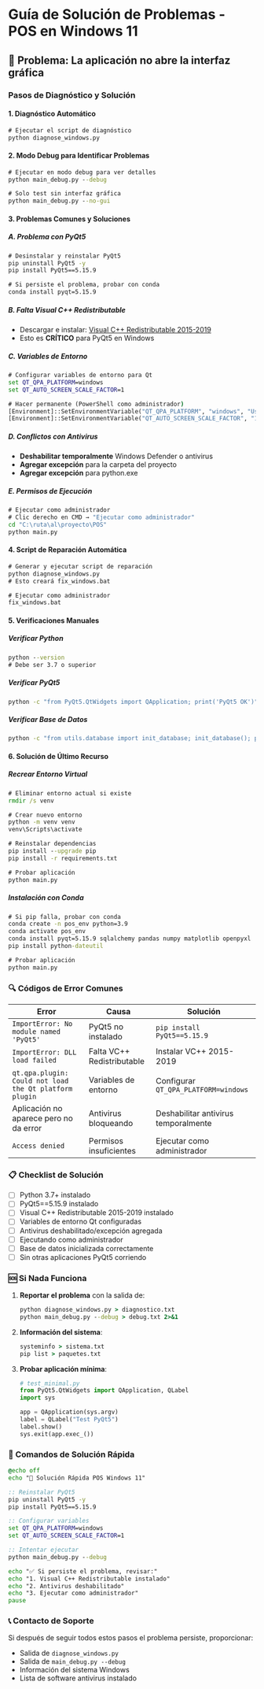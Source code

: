 # Guía de Solución de Problemas - POS en Windows 11

## 🚨 Problema: La aplicación no abre la interfaz gráfica

### Pasos de Diagnóstico y Solución

#### 1. **Diagnóstico Automático**
```cmd
# Ejecutar el script de diagnóstico
python diagnose_windows.py
```

#### 2. **Modo Debug para Identificar Problemas**
```cmd
# Ejecutar en modo debug para ver detalles
python main_debug.py --debug

# Solo test sin interfaz gráfica
python main_debug.py --no-gui
```

#### 3. **Problemas Comunes y Soluciones**

##### **A. Problema con PyQt5**
```cmd
# Desinstalar y reinstalar PyQt5
pip uninstall PyQt5 -y
pip install PyQt5==5.15.9

# Si persiste el problema, probar con conda
conda install pyqt=5.15.9
```

##### **B. Falta Visual C++ Redistributable**
- Descargar e instalar: [Visual C++ Redistributable 2015-2019](https://aka.ms/vs/17/release/vc_redist.x64.exe)
- Esto es **CRÍTICO** para PyQt5 en Windows

##### **C. Variables de Entorno**
```cmd
# Configurar variables de entorno para Qt
set QT_QPA_PLATFORM=windows
set QT_AUTO_SCREEN_SCALE_FACTOR=1

# Hacer permanente (PowerShell como administrador)
[Environment]::SetEnvironmentVariable("QT_QPA_PLATFORM", "windows", "User")
[Environment]::SetEnvironmentVariable("QT_AUTO_SCREEN_SCALE_FACTOR", "1", "User")
```

##### **D. Conflictos con Antivirus**
- **Deshabilitar temporalmente** Windows Defender o antivirus
- **Agregar excepción** para la carpeta del proyecto
- **Agregar excepción** para python.exe

##### **E. Permisos de Ejecución**
```cmd
# Ejecutar como administrador
# Clic derecho en CMD → "Ejecutar como administrador"
cd "C:\ruta\al\proyecto\POS"
python main.py
```

#### 4. **Script de Reparación Automática**
```cmd
# Generar y ejecutar script de reparación
python diagnose_windows.py
# Esto creará fix_windows.bat

# Ejecutar como administrador
fix_windows.bat
```

#### 5. **Verificaciones Manuales**

##### **Verificar Python**
```cmd
python --version
# Debe ser 3.7 o superior
```

##### **Verificar PyQt5**
```cmd
python -c "from PyQt5.QtWidgets import QApplication; print('PyQt5 OK')"
```

##### **Verificar Base de Datos**
```cmd
python -c "from utils.database import init_database; init_database(); print('DB OK')"
```

#### 6. **Solución de Último Recurso**

##### **Recrear Entorno Virtual**
```cmd
# Eliminar entorno actual si existe
rmdir /s venv

# Crear nuevo entorno
python -m venv venv
venv\Scripts\activate

# Reinstalar dependencias
pip install --upgrade pip
pip install -r requirements.txt

# Probar aplicación
python main.py
```

##### **Instalación con Conda**
```cmd
# Si pip falla, probar con conda
conda create -n pos_env python=3.9
conda activate pos_env
conda install pyqt=5.15.9 sqlalchemy pandas numpy matplotlib openpyxl
pip install python-dateutil

# Probar aplicación
python main.py
```

### 🔍 Códigos de Error Comunes

| Error | Causa | Solución |
|-------|-------|----------|
| `ImportError: No module named 'PyQt5'` | PyQt5 no instalado | `pip install PyQt5==5.15.9` |
| `ImportError: DLL load failed` | Falta VC++ Redistributable | Instalar VC++ 2015-2019 |
| `qt.qpa.plugin: Could not load the Qt platform plugin` | Variables de entorno | Configurar `QT_QPA_PLATFORM=windows` |
| Aplicación no aparece pero no da error | Antivirus bloqueando | Deshabilitar antivirus temporalmente |
| `Access denied` | Permisos insuficientes | Ejecutar como administrador |

### 📋 Checklist de Solución

- [ ] Python 3.7+ instalado
- [ ] PyQt5==5.15.9 instalado
- [ ] Visual C++ Redistributable 2015-2019 instalado
- [ ] Variables de entorno Qt configuradas
- [ ] Antivirus deshabilitado/excepción agregada
- [ ] Ejecutando como administrador
- [ ] Base de datos inicializada correctamente
- [ ] Sin otras aplicaciones PyQt5 corriendo

### 🆘 Si Nada Funciona

1. **Reportar el problema** con la salida de:
   ```cmd
   python diagnose_windows.py > diagnostico.txt
   python main_debug.py --debug > debug.txt 2>&1
   ```

2. **Información del sistema**:
   ```cmd
   systeminfo > sistema.txt
   pip list > paquetes.txt
   ```

3. **Probar aplicación mínima**:
   ```python
   # test_minimal.py
   from PyQt5.QtWidgets import QApplication, QLabel
   import sys
   
   app = QApplication(sys.argv)
   label = QLabel("Test PyQt5")
   label.show()
   sys.exit(app.exec_())
   ```

### 🔧 Comandos de Solución Rápida

```cmd
@echo off
echo "🔧 Solución Rápida POS Windows 11"

:: Reinstalar PyQt5
pip uninstall PyQt5 -y
pip install PyQt5==5.15.9

:: Configurar variables
set QT_QPA_PLATFORM=windows
set QT_AUTO_SCREEN_SCALE_FACTOR=1

:: Intentar ejecutar
python main_debug.py --debug

echo "✅ Si persiste el problema, revisar:"
echo "1. Visual C++ Redistributable instalado"
echo "2. Antivirus deshabilitado"
echo "3. Ejecutar como administrador"
pause
```

### 📞 Contacto de Soporte

Si después de seguir todos estos pasos el problema persiste, proporcionar:
- Salida de `diagnose_windows.py`
- Salida de `main_debug.py --debug`
- Información del sistema Windows
- Lista de software antivirus instalado
